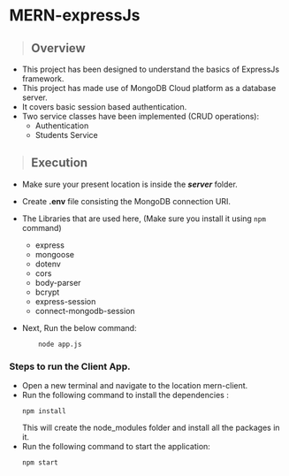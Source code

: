 # MERN-expressJs

>## Overview
- This project has been designed to understand the basics of ExpressJs framework.
- This project has made use of MongoDB Cloud platform as a database server.
- It covers basic session based authentication.
- Two service classes have been implemented (CRUD operations):
    - Authentication
    - Students Service


>## Execution
- Make sure your present location is inside the **_server_** folder.
- Create **.env** file consisting the MongoDB connection URI.
- The Libraries that are used here, (Make sure you install it using `npm` command) 
    - express 
    - mongoose 
    - dotenv 
    - cors 
    - body-parser 
    - bcrypt 
    - express-session 
    - connect-mongodb-session

- Next, Run the below command:
    ```
        node app.js
    ```
### Steps to run the Client App.

- Open a new terminal and navigate to the location mern-client.
- Run the following command to install the dependencies :
    ```
    npm install
    ```
    This will create the node_modules folder and install all the packages in it.
-  Run the following command to start the application:
    ```
    npm start
    ```
